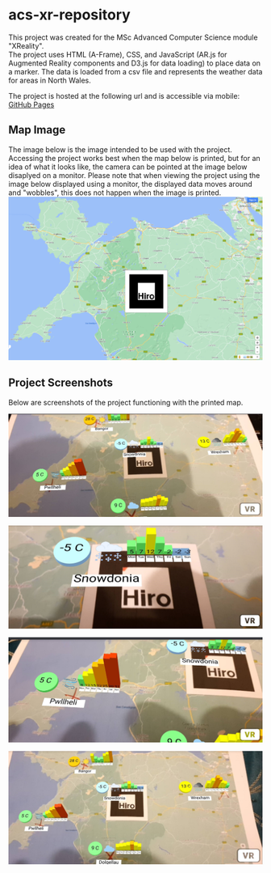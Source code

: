 # acs-xr-repository
This project was created for the MSc Advanced Computer Science module "XReality". <br />
The project uses HTML (A-Frame), CSS, and JavaScript (AR.js for Augmented Reality components and D3.js for data loading) to place data on a marker. The data is loaded from a csv file and represents the weather data for areas in North Wales.<br />

The project is hosted at the following url and is accessible via mobile:
[GitHub Pages](https://project-nsx.github.io/acs-xr-repository/)

## Map Image
The image below is the image intended to be used with the project. Accessing the project works best when the map below is printed, but for an idea of what it looks like, the camera can be pointed at the image below disaplyed on a monitor. Please note that when viewing the project using the image below displayed using a monitor, the displayed data moves around and "wobbles", this does not happen when the image is printed.  
![](arjs-map.png?raw=true "Map with Marker")

## Project Screenshots 
Below are screenshots of the project functioning with the printed map.

![](screenshots/1.jpg?raw=true)

![](screenshots/2.jpg?raw=true)

![](screenshots/3.jpg?raw=true)

![](screenshots/4.jpg?raw=true)
